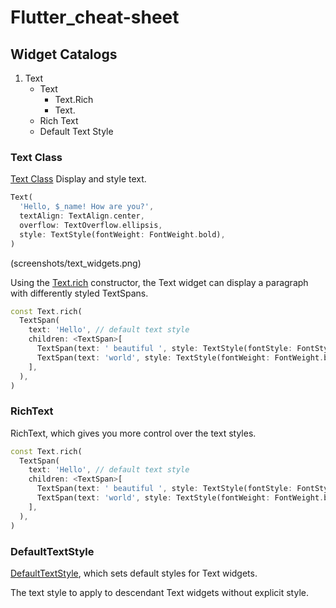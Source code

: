 # Flutter_cheat-sheet


## Widget Catalogs

1. Text
    * Text
        - Text.Rich
        - Text.
    * Rich Text
    * Default Text Style


### Text Class
[Text Class](https://api.flutter.dev/flutter/widgets/Text-class.html) Display and style text.

```dart
Text(
  'Hello, $_name! How are you?',
  textAlign: TextAlign.center,
  overflow: TextOverflow.ellipsis,
  style: TextStyle(fontWeight: FontWeight.bold),
)
  ```

 (screenshots/text_widgets.png)
 
Using the [Text.rich](https://api.flutter.dev/flutter/widgets/Text-class.html) constructor, the Text widget can display a paragraph with differently styled TextSpans.

```dart
const Text.rich(
  TextSpan(
    text: 'Hello', // default text style
    children: <TextSpan>[
      TextSpan(text: ' beautiful ', style: TextStyle(fontStyle: FontStyle.italic)),
      TextSpan(text: 'world', style: TextStyle(fontWeight: FontWeight.bold)),
    ],
  ),
)
  ```



### RichText

RichText, which gives you more control over the text styles.

```dart
const Text.rich(
  TextSpan(
    text: 'Hello', // default text style
    children: <TextSpan>[
      TextSpan(text: ' beautiful ', style: TextStyle(fontStyle: FontStyle.italic)),
      TextSpan(text: 'world', style: TextStyle(fontWeight: FontWeight.bold)),
    ],
  ),
)
  ```


### DefaultTextStyle

[DefaultTextStyle](https://api.flutter.dev/flutter/widgets/DefaultTextStyle-class.html), which sets default styles for Text widgets.

The text style to apply to descendant Text widgets without explicit style.

```dart


  ```
